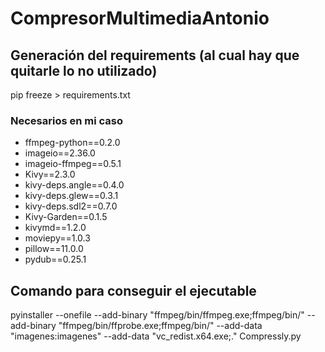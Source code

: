 # CompresorMultimediaAntonio

## Generación del requirements (al cual hay que quitarle lo no utilizado)
pip freeze > requirements.txt

### Necesarios en mi caso
- ffmpeg-python==0.2.0
- imageio==2.36.0
- imageio-ffmpeg==0.5.1
- Kivy==2.3.0
- kivy-deps.angle==0.4.0
- kivy-deps.glew==0.3.1
- kivy-deps.sdl2==0.7.0
- Kivy-Garden==0.1.5
- kivymd==1.2.0
- moviepy==1.0.3
- pillow==11.0.0
- pydub==0.25.1

## Comando para conseguir el ejecutable
pyinstaller --onefile --add-binary "ffmpeg/bin/ffmpeg.exe;ffmpeg/bin/" --add-binary "ffmpeg/bin/ffprobe.exe;ffmpeg/bin/" --add-data "imagenes:imagenes" --add-data "vc_redist.x64.exe;." Compressly.py


